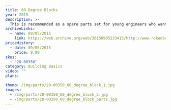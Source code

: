 ```yaml
---
title: 60 Degree Blocks
year: 2015
description: >-
  This is recommended as a spare parts set for young engineers who want to add more dimension to their systems. Typically used to replace lost or broken pieces.
archiveLinks:
  - name: 09/05/2015
    link: https://web.archive.org/web/20150905233415/http://www.rokenbok.com/shop/spare-parts/60-degree-blocks
priceHistory:
  - date: 09/05/2015
    price: 9.99
skus:
  - "20-00350"
category: Building Basics
video: ""
plans:

thumb: /img/parts/20-00350_60_degree_block_1.jpg
images:
  - /img/parts/20-00350_60_degree_block_2.jpg
  - /img/parts/20-00350_60_degree_block_parts.jpg
---
```

